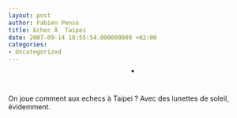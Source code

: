 ```yaml
---
layout: post
author: Fabien Penso
title: Echec Ã  Taipei
date: 2007-09-14 18:55:54.000000000 +02:00
categories:
- Uncategorized
---
```

<p style="text-align: center"><a href="http://www.flickr.com/photos/penso/1381537460/" title="photo sharing"><img src="http://farm2.static.flickr.com/1297/1381537460_99d2f177a6_m.jpg" alt="" style="border: solid 2px #000000;" /></a>
<br />
<span style="font-size: 0.9em; margin-top: 0px;"><a href="http://www.flickr.com/photos/penso/1381537460/"></a> 
</p>
<br clear="all" />
<p>On joue comment aux echecs à Taipei ? Avec des lunettes de soleil, évidemment.</p>

